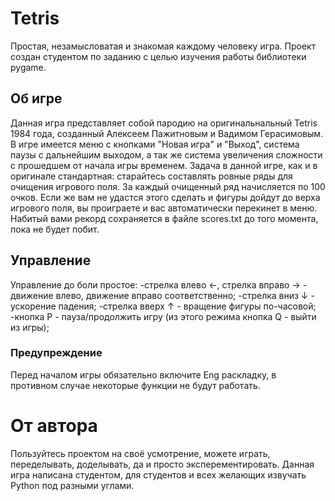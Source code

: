 # Tetris
Простая, незамысловатая и знакомая каждому человеку игра. Проект создан студентом по заданию с целью изучения работы библиотеки pygame.

## Об игре
Данная игра представляет собой пародию на оригинальнальный Tetris 1984 года, созданный Алексеем Пажитновым и Вадимом Герасимовым.
В игре имеется меню с кнопками "Новая игра" и "Выход", система паузы с дальнейшим выходом, а так же система увеличения сложности с прошедшем от начала игры временем.
Задача в данной игре, как и в оригинале стандартная: старайтесь составлять ровные ряды для очищения игрового поля. За каждый очищенный ряд начисляется по 100 очков. Если же вам не удастся этого сделать и фигуры дойдут до верха игрового поля, вы проиграете и вас автоматически перекинет в меню. Набитый вами рекорд сохраняется в файле scores.txt до того момента, пока не будет побит.

## Управление
Управление до боли простое:
-стрелка влево ←, стрелка вправо → - движение влево, движение вправо соответственно; 
-стрелка вниз ↓ - ускорение падения; 
-стрелка вверх ↑ - вращение фигуры по-часовой; 
-кнопка P - пауза/продолжить игру (из этого режима кнопка Q - выйти из игры); 

### Предупреждение
Перед началом игры обязательно включите Eng раскладку, в противном случае некоторые функции не будут работать.

# От автора
Пользуйтесь проектом на своё усмотрение, можете играть, переделывать, доделывать, да и просто эксперементировать.
Данная игра написана студентом, для студентов и всех желающих извучать Python под разными углами.
